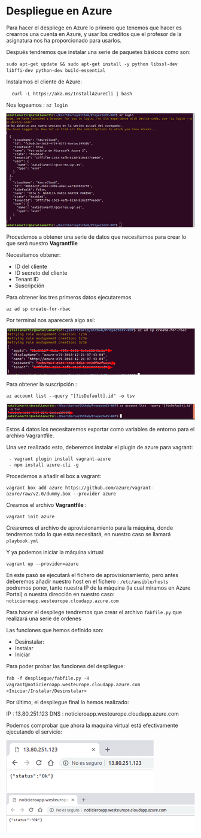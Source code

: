 # Despliegue en Azure

Para hacer el despliege en Azure lo primero que tenemos que hacer es crearnos una cuenta en Azure, y usar los creditos que el profesor de la asignatura nos ha proporcionado para usarlos.

Después tendremos que instalar una serie de paquetes básicos como son:

`
sudo apt-get update && sudo apt-get install -y python libssl-dev libffi-dev python-dev build-essential
`

Instalamos el cliente de Azure:

`	curl -L https://aka.ms/InstallAzureCli | bash
`


Nos logeamos :  `az login`

![](https://github.com/natalia2911/ProyectoIV-BOT/blob/master/img/login.png)

Procedemos a obtener una serie de datos que necesitamos para crear lo que será nuestro **Vagrantfile**

Necesitamos obtener:

   - ID del cliente
   - ID secreto del cliente
   - Tenant ID
   - Suscripción

Para obtener los tres primeros datos ejecutaremos
```
az ad sp create-for-rbac
```
Por terminal nos aparecerá algo así:

![](https://github.com/natalia2911/ProyectoIV-BOT/blob/master/img/datos.png)


Para obtener la suscripción :
```
az account list --query "[?isDefault].id" -o tsv
```

![](https://github.com/natalia2911/ProyectoIV-BOT/blob/master/img/subscripcion.png)

Estos 4 datos los necesitaremos exportar como variables de entorno para el archivo Vagrantfile.

Una vez realizado esto, deberemos instalar el plugin de azure para vagrant:
```
 - vagrant plugin install vagrant-azure
 - npm install azure-cli -g
```

Procedemos a añadir el box a vagrant:
```
vagrant box add azure https://github.com/azure/vagrant-azure/raw/v2.0/dummy.box --provider azure
```

Creamos el archivo **Vagrantfile** :
```
vagrant init azure
```
Crearemos el archivo de aprovisionamiento para la máquina, donde tendremos todo lo que esta necesitará, en nuestro caso se llamará `playbook.yml`

Y ya podemos iniciar la máquina virtual:
```
vagrant up --provider=azure
```

En este pasó se ejecutará el fichero de aprovisionamiento, pero antes deberemos añadir nuestro host  en el fichero : `/etc/ansible/hosts`
podremos poner, tanto nuestra IP de la máquina (la cual miramos en Azure Portal) o nuestra dirección en nuestro caso: `noticieroapp.westeurope.cloudapp.azure.com `

 Para hacer el despliege tendremos que crear el archivo `fabfile.py` que realizará una serie de ordenes

Las funciones que hemos definido son:

 - Desinstalar:
 - Instalar
 - Iniciar


Para poder probar las funciones del despliegue:

`fab -f despliegue/fabfile.py -H vagrant@noticieroapp.westeurope.cloudapp.azure.com <Iniciar/Instalar/Desinstalar>`

Por último, el despliegue final lo hemos realizado:

IP : 13.80.251.123
DNS : noticieroapp.westeurope.cloudapp.azure.com


Podemos comprobar que ahora la maquina virtual está efectivamente ejecutando el servicio:

![](https://github.com/natalia2911/ProyectoIV-BOT/blob/master/img/ip.png)
![](https://github.com/natalia2911/ProyectoIV-BOT/blob/master/img/dns.png)
